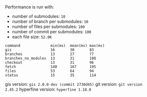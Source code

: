 Performance is run with:
- number of submodules: `10`
- number of branch per submodules: `10`
- number of files per submodules: `100`
- number of commit per submodules: `100`
- each file size: `52.0K`

```
command              min(ms)  mean(ms) max(ms) 
gis                  16       30       83      
branches             13       27       77      
branches_no_modules  13       31       108     
checkout             13       31       96      
fetch                140      167      195     
files                53       64       94      
status               15       35       114     
```

gis version: `gis 2.0.0-dev (commit 2730d45)`
git version: `git version 2.45.2`
hyperfine version: `hyperfine 1.18.0`
